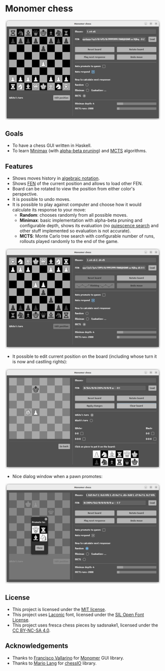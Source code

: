 # Monomer chess
![Screenshot](readme/screenshot1.png)

## Goals
- To have a chess GUI written in Haskell.
- To learn [Minimax](https://en.wikipedia.org/wiki/Minimax) (with [alpha-beta pruning](https://en.wikipedia.org/wiki/Alpha%E2%80%93beta_pruning)) and [MCTS](https://en.wikipedia.org/wiki/Monte_Carlo_tree_search) algorithms.

## Features
- Shows moves history in [algebraic notation](https://en.wikipedia.org/wiki/Algebraic_notation_(chess)).
- Shows [FEN](https://en.wikipedia.org/wiki/Forsyth%E2%80%93Edwards_Notation) of the current position and allows to load other FEN.
- Board can be rotated to view the position from either color's perspective.
- It is possible to undo moves.
- It is possible to play against computer and choose how it would
calculate its response to your move:
    - **Random**: chooses randomly from all possible moves.
    - **Minimax**: basic implementation with alpha-beta pruning and configurable depth, shows its evaluation (no [quiescence search](https://en.wikipedia.org/wiki/Quiescence_search) and other stuff implemented so evaluation is not accurate).
    - **MCTS**: Monte Carlo tree search with configurable number of runs, rollouts played randomly to the end of the game.

![Screenshot](readme/screenshot2.png)

- It possible to edit current position on the board (including whose turn it is now and castling rights):

![Screenshot](readme/screenshot3.png)

- Nice dialog window when a pawn promotes:

![Screenshot](readme/screenshot4.png)


## License
- This project is licensed under the [MIT license](LICENSE).
- This project uses [Laconic](https://www.fontsquirrel.com/fonts/laconic) font, licensed under the [SIL Open Font License](https://www.fontsquirrel.com/license/laconic).
- This project uses fresca chess pieces by sadsnake1, licensed under the [CC BY-NC-SA 4.0](https://creativecommons.org/licenses/by-nc-sa/4.0/).

## Acknowledgements
- Thanks to [Francisco Vallarino](https://github.com/fjvallarino) for [Monomer](https://github.com/fjvallarino/monomer) GUI library.
- Thanks to [Mario Lang](https://github.com/mlang) for [chessIO](https://github.com/mlang/chessIO) library.
